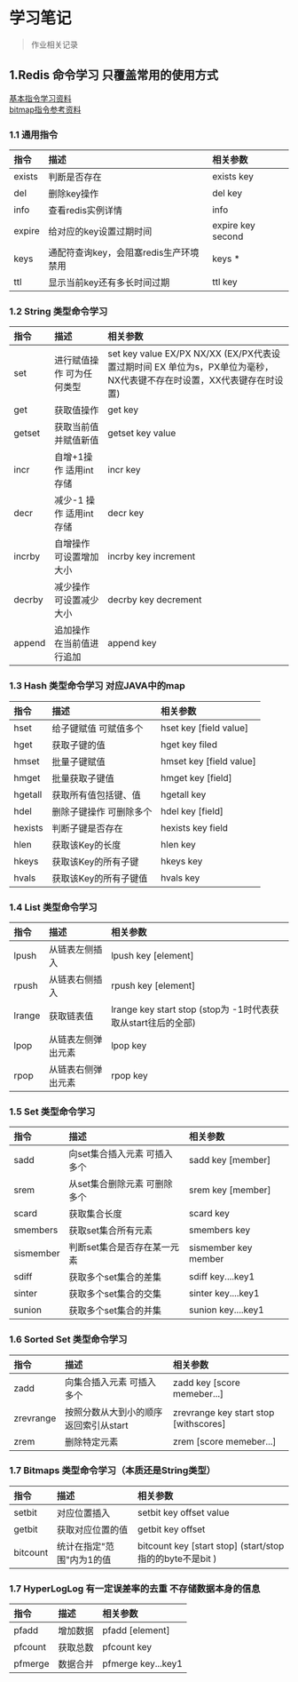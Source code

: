 # 学习笔记
> 作业相关记录
>>

## 1.Redis 命令学习  只覆盖常用的使用方式
<a href="https://www.runoob.com/redis">基本指令学习资料</a>
<br>
<a href="https://juejin.cn/book/6844733724618129422/section/6844733724702015501">bitmap指令参考资料</a>

### 1.1 通用指令
|指令 |描述 |相关参数|
|:------|:------|:------|
|exists|判断是否存在|exists key |
|del|删除key操作| del key|
|info|查看redis实例详情|info|
|expire|给对应的key设置过期时间|expire key second|
|keys |通配符查询key，会阻塞redis生产环境禁用|keys *|
|ttl|显示当前key还有多长时间过期|ttl key|

### 1.2 String 类型命令学习

|指令 |描述 |相关参数|
|:------|:------|:------|
|set|进行赋值操作 可为任何类型|set key value EX/PX NX/XX (EX/PX代表设置过期时间 EX 单位为s，PX单位为毫秒，NX代表键不存在时设置，XX代表键存在时设置)|
|get|获取值操作|get key|
|getset|获取当前值并赋值新值|getset key value|
|incr|自增+1操作 适用int存储|incr key|
|decr|减少-1 操作 适用int存储|decr key|
|incrby|自增操作 可设置增加大小 |incrby key increment|
|decrby|减少操作 可设置减少大小| decrby key decrement|
|append|追加操作 在当前值进行追加|append key|


### 1.3 Hash 类型命令学习 对应JAVA中的map

|指令 |描述 |相关参数|
|:------|:------|:------|
|hset|给子键赋值 可赋值多个|hset key [field value]|
|hget|获取子键的值|hget key filed |
|hmset|批量子键赋值|hmset key [field value] |
|hmget|批量获取子键值|hmget key [field]|
|hgetall|获取所有值包括键、值|hgetall key|
|hdel|删除子键操作 可删除多个|hdel key [field]|
|hexists|判断子键是否存在| hexists key field|
|hlen|获取该Key的长度|hlen key|
|hkeys|获取该Key的所有子键| hkeys key |
|hvals|获取该Key的所有子键值| hvals key|


### 1.4 List 类型命令学习 

|指令 |描述 |相关参数|
|:------|:------|:------|
|lpush|从链表左侧插入|lpush key [element]|
|rpush|从链表右侧插入|rpush key [element] |
|lrange|获取链表值|lrange key start stop (stop为 -1时代表获取从start往后的全部)  |
|lpop|从链表左侧弹出元素|lpop key|
|rpop|从链表右侧弹出元素|rpop key|


### 1.5 Set 类型命令学习
|指令 |描述 |相关参数|
|:------|:------|:------|
|sadd|向set集合插入元素 可插入多个|sadd key [member]|
|srem|从set集合删除元素 可删除多个|srem key [member] |
|scard|获取集合长度|scard key |
|smembers|获取set集合所有元素|smembers key  |
|sismember|判断set集合是否存在某一元素|sismember key member|
|sdiff|获取多个set集合的差集|sdiff key....key1|
|sinter|获取多个set集合的交集|sinter key....key1|
|sunion|获取多个set集合的并集|sunion key....key1|

### 1.6 Sorted Set 类型命令学习
|指令 |描述 |相关参数|
|:------|:------|:------|
|zadd|向集合插入元素 可插入多个|zadd key [score memeber...]|
|zrevrange|按照分数从大到小的顺序返回索引从start|zrevrange key start stop [withscores]|
|zrem|删除特定元素|zrem [score memeber...]  |

### 1.7 Bitmaps 类型命令学习（本质还是String类型）
|指令 |描述 |相关参数|
|:------|:------|:------|
|setbit|对应位置插入|setbit key offset value|
|getbit|获取对应位置的值|getbit key offset|
|bitcount |统计在指定"范围"内为1的值|bitcount key [start stop] (start/stop 指的的byte不是bit )  |

### 1.7 HyperLogLog  有一定误差率的去重 不存储数据本身的信息
|指令 |描述 |相关参数|
|:------|:------|:------|
|pfadd|增加数据|pfadd [element]|
|pfcount|获取总数|pfcount key|
|pfmerge |数据合并| pfmerge key...key1 |